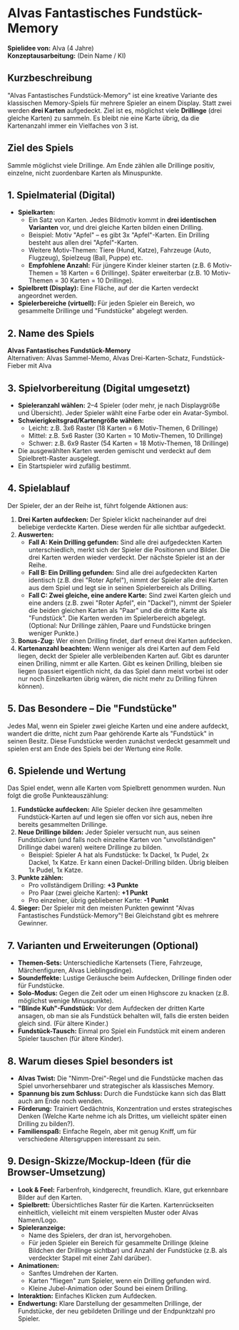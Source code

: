 ﻿# Alvas Fantastisches Fundstück-Memory

**Spielidee von:** Alva (4 Jahre)  
**Konzeptausarbeitung:** (Dein Name / KI)

## Kurzbeschreibung

"Alvas Fantastisches Fundstück-Memory" ist eine kreative Variante des klassischen Memory-Spiels für mehrere Spieler an einem Display. Statt zwei werden **drei Karten** aufgedeckt. Ziel ist es, möglichst viele **Drillinge** (drei gleiche Karten) zu sammeln. Es bleibt nie eine Karte übrig, da die Kartenanzahl immer ein Vielfaches von 3 ist.

## Ziel des Spiels

Sammle möglichst viele Drillinge. Am Ende zählen alle Drillinge positiv, einzelne, nicht zuordenbare Karten als Minuspunkte.

## 1. Spielmaterial (Digital)

- **Spielkarten:**
  - Ein Satz von Karten. Jedes Bildmotiv kommt in **drei identischen Varianten** vor, und drei gleiche Karten bilden einen Drilling.
  - Beispiel: Motiv "Apfel" – es gibt 3x "Apfel"-Karten. Ein Drilling besteht aus allen drei "Apfel"-Karten.
  - Weitere Motiv-Themen: Tiere (Hund, Katze), Fahrzeuge (Auto, Flugzeug), Spielzeug (Ball, Puppe) etc.
  - **Empfohlene Anzahl:** Für jüngere Kinder kleiner starten (z.B. 6 Motiv-Themen = 18 Karten = 6 Drillinge). Später erweiterbar (z.B. 10 Motiv-Themen = 30 Karten = 10 Drillinge).
- **Spielbrett (Display):** Eine Fläche, auf der die Karten verdeckt angeordnet werden.
- **Spielerbereiche (virtuell):** Für jeden Spieler ein Bereich, wo gesammelte Drillinge und "Fundstücke" abgelegt werden.

## 2. Name des Spiels

**Alvas Fantastisches Fundstück-Memory**  
Alternativen: Alvas Sammel-Memo, Alvas Drei-Karten-Schatz, Fundstück-Fieber mit Alva

## 3. Spielvorbereitung (Digital umgesetzt)

- **Spieleranzahl wählen:** 2–4 Spieler (oder mehr, je nach Displaygröße und Übersicht). Jeder Spieler wählt eine Farbe oder ein Avatar-Symbol.
- **Schwierigkeitsgrad/Kartengröße wählen:**
  - Leicht: z.B. 3x6 Raster (18 Karten = 6 Motiv-Themen, 6 Drillinge)
  - Mittel: z.B. 5x6 Raster (30 Karten = 10 Motiv-Themen, 10 Drillinge)
  - Schwer: z.B. 6x9 Raster (54 Karten = 18 Motiv-Themen, 18 Drillinge)
- Die ausgewählten Karten werden gemischt und verdeckt auf dem Spielbrett-Raster ausgelegt.
- Ein Startspieler wird zufällig bestimmt.

## 4. Spielablauf

Der Spieler, der an der Reihe ist, führt folgende Aktionen aus:

1. **Drei Karten aufdecken:** Der Spieler klickt nacheinander auf drei beliebige verdeckte Karten. Diese werden für alle sichtbar aufgedeckt.
2. **Auswerten:**
   - **Fall A: Kein Drilling gefunden:** Sind alle drei aufgedeckten Karten unterschiedlich, merkt sich der Spieler die Positionen und Bilder. Die drei Karten werden wieder verdeckt. Der nächste Spieler ist an der Reihe.
   - **Fall B: Ein Drilling gefunden:** Sind alle drei aufgedeckten Karten identisch (z.B. drei "Roter Apfel"), nimmt der Spieler alle drei Karten aus dem Spiel und legt sie in seinen Spielerbereich als Drilling.
   - **Fall C: Zwei gleiche, eine andere Karte:** Sind zwei Karten gleich und eine anders (z.B. zwei "Roter Apfel", ein "Dackel"), nimmt der Spieler die beiden gleichen Karten als "Paar" und die dritte Karte als "Fundstück". Die Karten werden im Spielerbereich abgelegt. (Optional: Nur Drillinge zählen, Paare und Fundstücke bringen weniger Punkte.)
3. **Bonus-Zug:** Wer einen Drilling findet, darf erneut drei Karten aufdecken.
4. **Kartenanzahl beachten:** Wenn weniger als drei Karten auf dem Feld liegen, deckt der Spieler alle verbleibenden Karten auf. Gibt es darunter einen Drilling, nimmt er alle Karten. Gibt es keinen Drilling, bleiben sie liegen (passiert eigentlich nicht, da das Spiel dann meist vorbei ist oder nur noch Einzelkarten übrig wären, die nicht mehr zu Drilling führen können).

## 5. Das Besondere – Die "Fundstücke"

Jedes Mal, wenn ein Spieler zwei gleiche Karten und eine andere aufdeckt, wandert die dritte, nicht zum Paar gehörende Karte als "Fundstück" in seinen Besitz. Diese Fundstücke werden zunächst verdeckt gesammelt und spielen erst am Ende des Spiels bei der Wertung eine Rolle.

## 6. Spielende und Wertung

Das Spiel endet, wenn alle Karten vom Spielbrett genommen wurden. Nun folgt die große Punkteauszählung:

1. **Fundstücke aufdecken:** Alle Spieler decken ihre gesammelten Fundstück-Karten auf und legen sie offen vor sich aus, neben ihre bereits gesammelten Drillinge.
2. **Neue Drillinge bilden:** Jeder Spieler versucht nun, aus seinen Fundstücken (und falls noch einzelne Karten von "unvollständigen" Drillinge dabei waren) weitere Drillinge zu bilden.
   - Beispiel: Spieler A hat als Fundstücke: 1x Dackel, 1x Pudel, 2x Dackel, 1x Katze. Er kann einen Dackel-Drilling bilden. Übrig bleiben 1x Pudel, 1x Katze.
3. **Punkte zählen:**
   - Pro vollständigem Drilling: **+3 Punkte**
   - Pro Paar (zwei gleiche Karten): **+1 Punkt**
   - Pro einzelner, übrig gebliebener Karte: **-1 Punkt**
4. **Sieger:** Der Spieler mit den meisten Punkten gewinnt "Alvas Fantastisches Fundstück-Memory"! Bei Gleichstand gibt es mehrere Gewinner.

## 7. Varianten und Erweiterungen (Optional)

- **Themen-Sets:** Unterschiedliche Kartensets (Tiere, Fahrzeuge, Märchenfiguren, Alvas Lieblingsdinge).
- **Soundeffekte:** Lustige Geräusche beim Aufdecken, Drillinge finden oder für Fundstücke.
- **Solo-Modus:** Gegen die Zeit oder um einen Highscore zu knacken (z.B. möglichst wenige Minuspunkte).
- **"Blinde Kuh"-Fundstück:** Vor dem Aufdecken der dritten Karte ansagen, ob man sie als Fundstück behalten will, falls die ersten beiden gleich sind. (Für ältere Kinder.)
- **Fundstück-Tausch:** Einmal pro Spiel ein Fundstück mit einem anderen Spieler tauschen (für ältere Kinder).

## 8. Warum dieses Spiel besonders ist

- **Alvas Twist:** Die "Nimm-Drei"-Regel und die Fundstücke machen das Spiel unvorhersehbarer und strategischer als klassisches Memory.
- **Spannung bis zum Schluss:** Durch die Fundstücke kann sich das Blatt auch am Ende noch wenden.
- **Förderung:** Trainiert Gedächtnis, Konzentration und erstes strategisches Denken (Welche Karte nehme ich als Drittes, um vielleicht später einen Drilling zu bilden?).
- **Familienspaß:** Einfache Regeln, aber mit genug Kniff, um für verschiedene Altersgruppen interessant zu sein.

## 9. Design-Skizze/Mockup-Ideen (für die Browser-Umsetzung)

- **Look & Feel:** Farbenfroh, kindgerecht, freundlich. Klare, gut erkennbare Bilder auf den Karten.
- **Spielbrett:** Übersichtliches Raster für die Karten. Kartenrückseiten einheitlich, vielleicht mit einem verspielten Muster oder Alvas Namen/Logo.
- **Spieleranzeige:**
  - Name des Spielers, der dran ist, hervorgehoben.
  - Für jeden Spieler ein Bereich für gesammelte Drillinge (kleine Bildchen der Drillinge sichtbar) und Anzahl der Fundstücke (z.B. als verdeckter Stapel mit einer Zahl darüber).
- **Animationen:**
  - Sanftes Umdrehen der Karten.
  - Karten "fliegen" zum Spieler, wenn ein Drilling gefunden wird.
  - Kleine Jubel-Animation oder Sound bei einem Drilling.
- **Interaktion:** Einfaches Klicken zum Aufdecken.
- **Endwertung:** Klare Darstellung der gesammelten Drillinge, der Fundstücke, der neu gebildeten Drillinge und der Endpunktzahl pro Spieler.